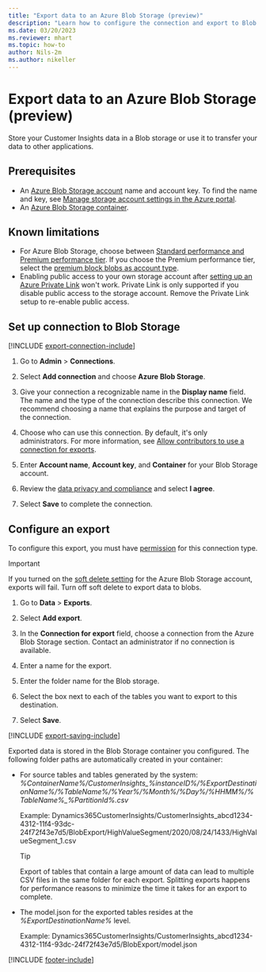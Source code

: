 ```yaml
---
title: "Export data to an Azure Blob Storage (preview)"
description: "Learn how to configure the connection and export to Blob storage."
ms.date: 03/20/2023
ms.reviewer: mhart
ms.topic: how-to
author: Nils-2m
ms.author: nikeller
---
```


# Export data to an Azure Blob Storage (preview)

Store your Customer Insights data in a Blob storage or use it to transfer your data to other applications.

## Prerequisites

- An [Azure Blob Storage account](/azure/storage/blobs/create-data-lake-storage-account) name and account key. To find the name and key, see [Manage storage account settings in the Azure portal](/azure/storage/common/storage-account-manage).
- An [Azure Blob Storage container](/azure/storage/blobs/storage-quickstart-blobs-portal#create-a-container).

## Known limitations

- For Azure Blob Storage, choose between [Standard performance and Premium performance tier](/azure/storage/blobs/storage-blob-performance-tiers). If you choose the Premium performance tier, select the [premium block blobs as account type](/azure/storage/common/storage-account-overview#types-of-storage-accounts).
- Enabling public access to your own storage account after [setting up an Azure Private Link](private-link.md) won't work. Private Link is only supported if you disable public access to the storage account. Remove the Private Link setup to re-enable public access.

## Set up connection to Blob Storage

[!INCLUDE [export-connection-include](includes/export-connection-admn.md)]

1. Go to **Admin** > **Connections**.

1. Select **Add connection** and choose **Azure Blob Storage**.

1. Give your connection a recognizable name in the **Display name** field. The name and the type of the connection describe this connection. We recommend choosing a name that explains the purpose and target of the connection.

1. Choose who can use this connection. By default, it's only administrators. For more information, see [Allow contributors to use a connection for exports](connections.md#allow-contributors-to-use-a-connection-for-exports).

1. Enter **Account name**, **Account key**, and **Container** for your Blob Storage account.

1. Review the [data privacy and compliance](connections.md#data-privacy-and-compliance) and select **I agree**.

1. Select **Save** to complete the connection.

## Configure an export

To configure this export, you must have [permission](export-manage.md#set-up-a-new-export) for this connection type.

> [!IMPORTANT]
> If you turned on the [soft delete setting](/azure/storage/blobs/soft-delete-blob-enable) for the Azure Blob Storage account, exports will fail. Turn off soft delete to export data to blobs.

1. Go to **Data** > **Exports**.

1. Select **Add export**.

1. In the **Connection for export** field, choose a connection from the Azure Blob Storage section. Contact an administrator if no connection is available.

1. Enter a name for the export.

1. Enter the folder name for the Blob storage.

1. Select the box next to each of the tables you want to export to this destination.

1. Select **Save**.

[!INCLUDE [export-saving-include](includes/export-saving.md)]

Exported data is stored in the Blob Storage container you configured. The following folder paths are automatically created in your container:

- For source tables and tables generated by the system:  
  *%ContainerName%/CustomerInsights_%instanceID%/%ExportDestinationName%/%TableName%/%Year%/%Month%/%Day%/%HHMM%/%TableName%_%PartitionId%.csv*  

  Example: Dynamics365CustomerInsights/CustomerInsights_abcd1234-4312-11f4-93dc-24f72f43e7d5/BlobExport/HighValueSegment/2020/08/24/1433/HighValueSegment_1.csv
  
  > [!TIP]
  > Export of tables that contain a large amount of data can lead to multiple CSV files in the same folder for each export. Splitting exports happens for performance reasons to minimize the time it takes for an export to complete.

- The model.json for the exported tables resides at the *%ExportDestinationName%* level.  
  
  Example: Dynamics365CustomerInsights/CustomerInsights_abcd1234-4312-11f4-93dc-24f72f43e7d5/BlobExport/model.json

[!INCLUDE [footer-include](includes/footer-banner.md)]
